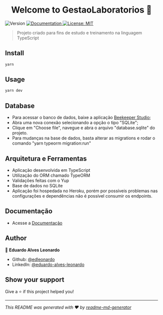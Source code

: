 <h1 align="center">Welcome to GestaoLaboratorios 👋</h1>
<p>
  <img alt="Version" src="https://img.shields.io/badge/version-1.0.0-blue.svg?cacheSeconds=2592000" />
  <a href="xxxx" target="_blank">
    <img alt="Documentation" src="https://img.shields.io/badge/documentation-yes-brightgreen.svg"" />
  </a>
  <a href="#" target="_blank">
    <img alt="License: MIT" src="https://img.shields.io/badge/License-MIT-yellow.svg" />
  </a>
</p>

> Projeto criado para fins de estudo e treinamento na linguagem TypeScript

## Install

```sh
yarn
```

## Usage

```sh
yarn dev
```

## Database

* Para acessar o banco de dados, baixe a aplicação [Beekeeper Studio](https://docs.beekeeperstudio.io/installation/);
* Abra uma nova conexão selecionando a opção o tipo "SQLite";
* Clique em "Choose file", navegue e abra o arquivo "database.sqlite" do projeto.
* Para mudanças na base de dados, basta alterar as migrations e rodar o comando "yarn typeorm migration:run"

## Arquitetura e Ferramentas

* Aplicação desenvolvida em TypeScript
* Utilização do ORM chamado TypeORM
* Validações feitas com o Yup
* Base de dados no SQLite
* Aplicação foi hospedada no Heroku, porém por possíveis problemas nas configurações e dependências não é possível consumir os endpoints.

## Documentação

* Acesse a [Documentação](https://edleonardo.github.io/Documentacao/)

## Author

👤 **Eduardo Alves Leonardo**

* Github: [@edleonardo](https://github.com/edleonardo)
* LinkedIn: [@eduardo-alves-leonardo](https://linkedin.com/in/eduardo-alves-leonardo)

## Show your support

Give a ⭐️ if this project helped you!

***
_This README was generated with ❤️ by [readme-md-generator](https://github.com/kefranabg/readme-md-generator)_
